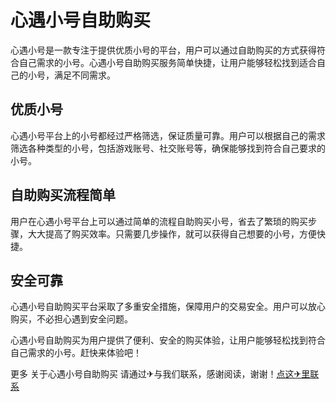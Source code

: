 # 心遇小号自助购买

心遇小号是一款专注于提供优质小号的平台，用户可以通过自助购买的方式获得符合自己需求的小号。心遇小号自助购买服务简单快捷，让用户能够轻松找到适合自己的小号，满足不同需求。

## 优质小号

心遇小号平台上的小号都经过严格筛选，保证质量可靠。用户可以根据自己的需求筛选各种类型的小号，包括游戏账号、社交账号等，确保能够找到符合自己要求的小号。

## 自助购买流程简单

用户在心遇小号平台上可以通过简单的流程自助购买小号，省去了繁琐的购买步骤，大大提高了购买效率。只需要几步操作，就可以获得自己想要的小号，方便快捷。

## 安全可靠

心遇小号自助购买平台采取了多重安全措施，保障用户的交易安全。用户可以放心购买，不必担心遇到安全问题。

心遇小号自助购买为用户提供了便利、安全的购买体验，让用户能够轻松找到符合自己需求的小号。赶快来体验吧！

更多 关于心遇小号自助购买 请通过✈与我们联系，感谢阅读，谢谢！[点这✈里联系](https://w.k02.cc)